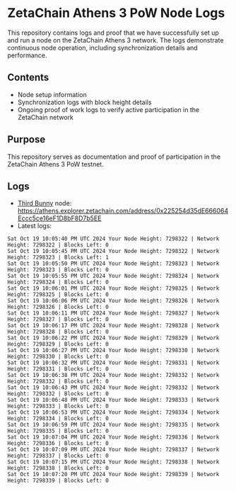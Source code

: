 # ZetaChain Athens 3 PoW Node Logs
This repository contains logs and proof that we have successfully set up and run a node on the ZetaChain Athens 3 network. The logs demonstrate continuous node operation, including synchronization details and performance.

## Contents
- Node setup information
- Synchronization logs with block height details
- Ongoing proof of work logs to verify active participation in the ZetaChain network

## Purpose
This repository serves as documentation and proof of participation in the ZetaChain Athens 3 PoW testnet.

## Logs

- [Third Bunny](https://thirdbunny.xyz/) node: https://athens.explorer.zetachain.com/address/0x225254d35dE666064Eccc5ce16eF1D8bF8D7b5EE
- Latest logs:
```
Sat Oct 19 10:05:40 PM UTC 2024 Your Node Height: 7298322 | Network Height: 7298322 | Blocks Left: 0
Sat Oct 19 10:05:45 PM UTC 2024 Your Node Height: 7298322 | Network Height: 7298323 | Blocks Left: 1
Sat Oct 19 10:05:50 PM UTC 2024 Your Node Height: 7298323 | Network Height: 7298323 | Blocks Left: 0
Sat Oct 19 10:05:55 PM UTC 2024 Your Node Height: 7298324 | Network Height: 7298324 | Blocks Left: 0
Sat Oct 19 10:06:01 PM UTC 2024 Your Node Height: 7298325 | Network Height: 7298325 | Blocks Left: 0
Sat Oct 19 10:06:06 PM UTC 2024 Your Node Height: 7298326 | Network Height: 7298326 | Blocks Left: 0
Sat Oct 19 10:06:11 PM UTC 2024 Your Node Height: 7298327 | Network Height: 7298327 | Blocks Left: 0
Sat Oct 19 10:06:17 PM UTC 2024 Your Node Height: 7298328 | Network Height: 7298328 | Blocks Left: 0
Sat Oct 19 10:06:22 PM UTC 2024 Your Node Height: 7298329 | Network Height: 7298329 | Blocks Left: 0
Sat Oct 19 10:06:27 PM UTC 2024 Your Node Height: 7298330 | Network Height: 7298330 | Blocks Left: 0
Sat Oct 19 10:06:32 PM UTC 2024 Your Node Height: 7298331 | Network Height: 7298331 | Blocks Left: 0
Sat Oct 19 10:06:38 PM UTC 2024 Your Node Height: 7298332 | Network Height: 7298332 | Blocks Left: 0
Sat Oct 19 10:06:43 PM UTC 2024 Your Node Height: 7298332 | Network Height: 7298332 | Blocks Left: 0
Sat Oct 19 10:06:48 PM UTC 2024 Your Node Height: 7298333 | Network Height: 7298333 | Blocks Left: 0
Sat Oct 19 10:06:53 PM UTC 2024 Your Node Height: 7298334 | Network Height: 7298334 | Blocks Left: 0
Sat Oct 19 10:06:59 PM UTC 2024 Your Node Height: 7298335 | Network Height: 7298335 | Blocks Left: 0
Sat Oct 19 10:07:04 PM UTC 2024 Your Node Height: 7298336 | Network Height: 7298336 | Blocks Left: 0
Sat Oct 19 10:07:09 PM UTC 2024 Your Node Height: 7298337 | Network Height: 7298337 | Blocks Left: 0
Sat Oct 19 10:07:15 PM UTC 2024 Your Node Height: 7298338 | Network Height: 7298338 | Blocks Left: 0
Sat Oct 19 10:07:20 PM UTC 2024 Your Node Height: 7298339 | Network Height: 7298339 | Blocks Left: 0
```
